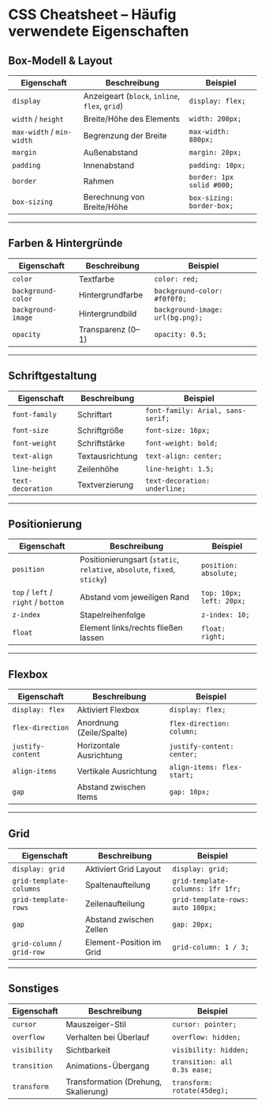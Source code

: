 # CSS Cheatsheet – Häufig verwendete Eigenschaften

## Box-Modell & Layout
| Eigenschaft        | Beschreibung                                  | Beispiel |
|-------------------|-----------------------------------------------|----------|
| `display`         | Anzeigeart (`block`, `inline`, `flex`, `grid`) | `display: flex;` |
| `width` / `height`| Breite/Höhe des Elements                       | `width: 200px;` |
| `max-width` / `min-width` | Begrenzung der Breite                  | `max-width: 800px;` |
| `margin`          | Außenabstand                                  | `margin: 20px;` |
| `padding`         | Innenabstand                                  | `padding: 10px;` |
| `border`          | Rahmen                                        | `border: 1px solid #000;` |
| `box-sizing`      | Berechnung von Breite/Höhe                     | `box-sizing: border-box;` |

---

## Farben & Hintergründe
| Eigenschaft          | Beschreibung                  | Beispiel |
|---------------------|-------------------------------|----------|
| `color`             | Textfarbe                     | `color: red;` |
| `background-color`  | Hintergrundfarbe               | `background-color: #f0f0f0;` |
| `background-image`  | Hintergrundbild                | `background-image: url(bg.png);` |
| `opacity`           | Transparenz (0–1)              | `opacity: 0.5;` |

---

## Schriftgestaltung
| Eigenschaft         | Beschreibung                  | Beispiel |
|--------------------|-------------------------------|----------|
| `font-family`      | Schriftart                    | `font-family: Arial, sans-serif;` |
| `font-size`        | Schriftgröße                  | `font-size: 16px;` |
| `font-weight`      | Schriftstärke                  | `font-weight: bold;` |
| `text-align`       | Textausrichtung                | `text-align: center;` |
| `line-height`      | Zeilenhöhe                     | `line-height: 1.5;` |
| `text-decoration`  | Textverzierung                 | `text-decoration: underline;` |

---

## Positionierung
| Eigenschaft     | Beschreibung                      | Beispiel |
|----------------|-----------------------------------|----------|
| `position`     | Positionierungsart (`static`, `relative`, `absolute`, `fixed`, `sticky`) | `position: absolute;` |
| `top` / `left` / `right` / `bottom` | Abstand vom jeweiligen Rand | `top: 10px; left: 20px;` |
| `z-index`      | Stapelreihenfolge                  | `z-index: 10;` |
| `float`        | Element links/rechts fließen lassen| `float: right;` |

---

## Flexbox
| Eigenschaft         | Beschreibung                 | Beispiel |
|--------------------|------------------------------|----------|
| `display: flex`    | Aktiviert Flexbox             | `display: flex;` |
| `flex-direction`   | Anordnung (Zeile/Spalte)      | `flex-direction: column;` |
| `justify-content`  | Horizontale Ausrichtung       | `justify-content: center;` |
| `align-items`      | Vertikale Ausrichtung         | `align-items: flex-start;` |
| `gap`              | Abstand zwischen Items        | `gap: 10px;` |

---

## Grid
| Eigenschaft                  | Beschreibung                        | Beispiel |
|------------------------------|-------------------------------------|----------|
| `display: grid`              | Aktiviert Grid Layout               | `display: grid;` |
| `grid-template-columns`      | Spaltenaufteilung                   | `grid-template-columns: 1fr 1fr;` |
| `grid-template-rows`         | Zeilenaufteilung                    | `grid-template-rows: auto 100px;` |
| `gap`                        | Abstand zwischen Zellen             | `gap: 20px;` |
| `grid-column` / `grid-row`   | Element-Position im Grid            | `grid-column: 1 / 3;` |

---

## Sonstiges
| Eigenschaft        | Beschreibung                  | Beispiel |
|-------------------|-------------------------------|----------|
| `cursor`          | Mauszeiger-Stil                | `cursor: pointer;` |
| `overflow`        | Verhalten bei Überlauf         | `overflow: hidden;` |
| `visibility`      | Sichtbarkeit                   | `visibility: hidden;` |
| `transition`      | Animations-Übergang            | `transition: all 0.3s ease;` |
| `transform`       | Transformation (Drehung, Skalierung) | `transform: rotate(45deg);` |